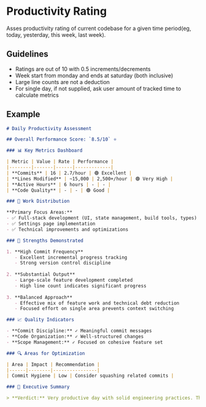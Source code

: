 # Productivity Rating

Asses productivity rating of current codebase for a given time period(eg, today, yesterday, this week, last week).

## Guidelines
- Ratings are out of 10 with 0.5 increments/decrements
- Week start from monday and ends at saturday (both inclusive)
- Large line counts are not a deduction
- For single day, if not supplied, ask user amount of tracked time to calculate metrics

## Example
```markdown
# Daily Productivity Assessment

## Overall Performance Score: `8.5/10` ⭐

### 📊 Key Metrics Dashboard

| Metric | Value | Rate | Performance |
|--------|-------|------|-------------|
| **Commits** | 16 | 2.7/hour | 🟢 Excellent |
| **Lines Modified** | ~15,000 | 2,500+/hour | 🟢 Very High |
| **Active Hours** | 6 hours | - | - |
| **Code Quality** | - | - | 🟢 Good |

### 🎯 Work Distribution

**Primary Focus Areas:**
- ✅ Full-stack development (UI, state management, build tools, types)
- ✅ Settings page implementation
- ✅ Technical improvements and optimizations

### 💪 Strengths Demonstrated

1. **High Commit Frequency**
   - Excellent incremental progress tracking
   - Strong version control discipline
   
2. **Substantial Output**
   - Large-scale feature development completed
   - High line count indicates significant progress
   
3. **Balanced Approach**
   - Effective mix of feature work and technical debt reduction
   - Focused effort on single area prevents context switching

### 📈 Quality Indicators

- **Commit Discipline:** ✓ Meaningful commit messages
- **Code Organization:** ✓ Well-structured changes
- **Scope Management:** ✓ Focused on cohesive feature set

### 🔍 Areas for Optimization

| Area | Impact | Recommendation |
|------|--------|----------------|
| Commit Hygiene | Low | Consider squashing related commits |

### 📝 Executive Summary

> **Verdict:** Very productive day with solid engineering practices. The combination of high output volume, quality commit practices, and focused full-stack development demonstrates excellent productivity and professional development standards.
```
